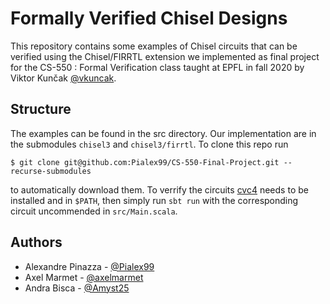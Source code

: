 # Formally Verified Chisel Designs

This repository contains some examples of Chisel circuits that can be verified using the Chisel/FIRRTL extension we implemented as final project for the CS-550 : Formal Verification class taught at EPFL in fall 2020 by Viktor Kunčak [@vkuncak](https://github.com/vkuncak).

## Structure

The examples can be found in the src directory. Our implementation are in the submodules `chisel3` and `chisel3/firrtl`. To clone this repo run 
```
$ git clone git@github.com:Pialex99/CS-550-Final-Project.git --recurse-submodules
```
 to automatically download them. To verrify the circuits [cvc4](https://cvc4.github.io/) needs to be installed and in `$PATH`, then simply run `sbt run` with the corresponding circuit uncommended in `src/Main.scala`.

## Authors

- Alexandre Pinazza - [@Pialex99](https://github.com/Pialex99)
- Axel Marmet - [@axelmarmet](https://github.com/axelmarmet)
- Andra Bisca - [@Amyst25](https://github.com/Amyst25)
